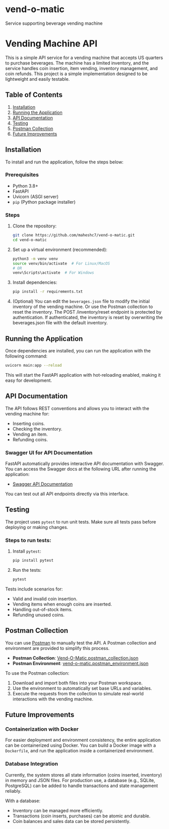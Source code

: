 # vend-o-matic

Service supporting beverage vending machine

# Vending Machine API

This is a simple API service for a vending machine that accepts US quarters to purchase beverages. The machine has a limited inventory, and the service handles coin insertion, item vending, inventory management, and coin refunds. This project is a simple implementation designed to be lightweight and easily testable.

## Table of Contents

1. [Installation](#installation)
2. [Running the Application](#running-the-application)
3. [API Documentation](#api-documentation)
4. [Testing](#testing)
5. [Postman Collection](#postman-collection)
6. [Future Improvements](#future-improvements)

## Installation

To install and run the application, follow the steps below:

### Prerequisites

- Python 3.8+
- FastAPI
- Uvicorn (ASGI server)
- `pip` (Python package installer)

### Steps

1. Clone the repository:

   ```bash
   git clone https://github.com/maheshc7/vend-o-matic.git
   cd vend-o-matic
   ```

2. Set up a virtual environment (recommended):

   ```bash
   python3 -m venv venv
   source venv/bin/activate  # For Linux/MacOS
   # OR
   venv\Scripts\activate  # For Windows
   ```

3. Install dependencies:

   ```bash
   pip install -r requirements.txt
   ```

4. (Optional) You can edit the `beverages.json` file to modify the initial inventory of the vending machine.
   Or use the Postman collection to reset the inventory.
   The POST /inventory/reset endpoint is protected by authentication.
   If authenticated, the inventory is reset by overwriting the beverages.json file with the default inventory.

## Running the Application

Once dependencies are installed, you can run the application with the following command:

```bash
uvicorn main:app --reload
```

This will start the FastAPI application with hot-reloading enabled, making it easy for development.

## API Documentation

The API follows REST conventions and allows you to interact with the vending machine for:

- Inserting coins.
- Checking the inventory.
- Vending an item.
- Refunding coins.

### Swagger UI for API Documentation

FastAPI automatically provides interactive API documentation with Swagger. You can access the Swagger docs at the following URL after running the application:

- [Swagger API Documentation](http://127.0.0.1:8000/docs)

You can test out all API endpoints directly via this interface.

## Testing

The project uses `pytest` to run unit tests. Make sure all tests pass before deploying or making changes.

### Steps to run tests:

1. Install `pytest`:

   ```bash
   pip install pytest
   ```

2. Run the tests:

   ```bash
   pytest
   ```

Tests include scenarios for:

- Valid and invalid coin insertion.
- Vending items when enough coins are inserted.
- Handling out-of-stock items.
- Refunding unused coins.

## Postman Collection

You can use [Postman](https://www.postman.com/) to manually test the API. A Postman collection and environment are provided to simplify this process.

- **Postman Collection**: [Vend-O-Matic.postman_collection.json](./postman/Vend-O-Matic.postman_collection.json)
- **Postman Environment**: [vend-o-matic.postman_environment.json](./postman/vend-o-matic.postman_environment.json)

To use the Postman collection:

1. Download and import both files into your Postman workspace.
2. Use the environment to automatically set base URLs and variables.
3. Execute the requests from the collection to simulate real-world interactions with the vending machine.

## Future Improvements

### Containerization with Docker

For easier deployment and environment consistency, the entire application can be containerized using Docker. You can build a Docker image with a `Dockerfile`, and run the application inside a containerized environment.

### Database Integration

Currently, the system stores all state information (coins inserted, inventory) in memory and JSON files. For production use, a database (e.g., SQLite, PostgreSQL) can be added to handle transactions and state management reliably.

With a database:

- Inventory can be managed more efficiently.
- Transactions (coin inserts, purchases) can be atomic and durable.
- Coin balances and sales data can be stored persistently.
